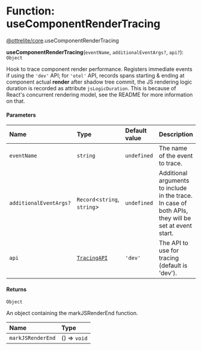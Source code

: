 # Function: useComponentRenderTracing

[@ottrelite/core](../modules/ottrelite_core.md).useComponentRenderTracing

**useComponentRenderTracing**(`eventName`, `additionalEventArgs?`, `api?`): `Object`

Hook to trace component render performance. Registers immediate events if using the `'dev'` API; for `'otel'` API,
records spans starting & ending at component actual **render** after shadow tree commit, the JS rendering logic duration
is recorded as attribute `jsLogicDuration`. This is because of React's concurrent rendering model, see the README for more information on that.

#### Parameters

| Name | Type | Default value | Description |
| :------ | :------ | :------ | :------ |
| `eventName` | `string` | `undefined` | The name of the event to trace. |
| `additionalEventArgs?` | `Record`\<`string`, `string`\> | `undefined` | Additional arguments to include in the trace. In case of both APIs, they will be set at event start. |
| `api` | [`TracingAPI`](../types/ottrelite_core.TracingAPI.md) | `'dev'` | The API to use for tracing (default is 'dev'). |

#### Returns

`Object`

An object containing the markJSRenderEnd function.

| Name | Type |
| :------ | :------ |
| `markJSRenderEnd` | () => `void` |
